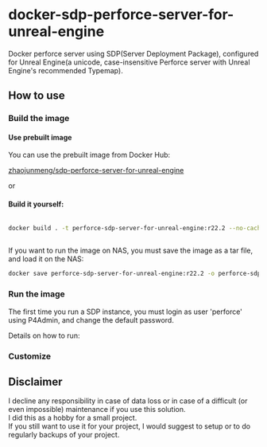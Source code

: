 # docker-sdp-perforce-server-for-unreal-engine

Docker perforce server using SDP(Server Deployment Package), configured for Unreal Engine(a unicode, case-insensitive Perforce server with Unreal Engine's recommended Typemap).

## How to use

### Build the image

#### Use prebuilt image

You can use the prebuilt image from Docker Hub:

[zhaojunmeng/sdp-perforce-server-for-unreal-engine](https://registry.hub.docker.com/r/zhaojunmeng/sdp-perforce-server-for-unreal-engine/)

or

#### Build it yourself:

```bash

docker build . -t perforce-sdp-server-for-unreal-engine:r22.2 --no-cache
    
```

If you want to run the image on NAS, you must save the image as a tar file, and load it on the NAS:

```bash
docker save perforce-sdp-server-for-unreal-engine:r22.2 -o perforce-sdp-server-for-unreal-engine-r22.2.tar
```

### Run the image

The first time you run a SDP instance, you must login as user 'perforce' using P4Admin, and change the default password.

Details on how to run:

### Customize



## Disclaimer

I decline any responsibility in case of data loss or in case of a difficult (or even impossible) maintenance if you use this solution.  
I did this as a hobby for a small project.  
If you still want to use it for your project, I would suggest to setup or to do regularly backups of your project.
